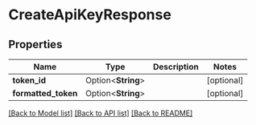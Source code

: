 # CreateApiKeyResponse

## Properties

Name | Type | Description | Notes
------------ | ------------- | ------------- | -------------
**token_id** | Option<**String**> |  | [optional]
**formatted_token** | Option<**String**> |  | [optional]

[[Back to Model list]](../README.md#documentation-for-models) [[Back to API list]](../README.md#documentation-for-api-endpoints) [[Back to README]](../README.md)


